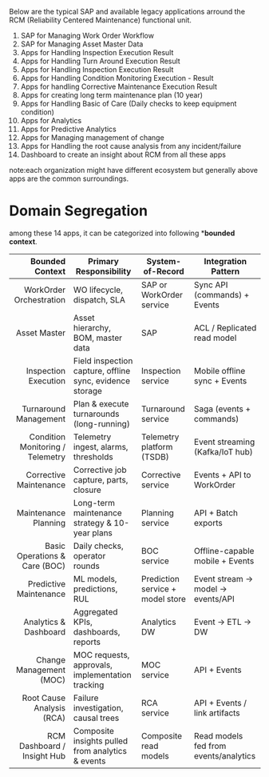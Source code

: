Below are the typical SAP and available legacy applications arround the RCM (Reliability Centered Maintenance) functional unit.

1. SAP for Managing Work Order Workflow
2. SAP for Managing Asset Master Data
3. Apps for Handling Inspection Execution Result
4. Apps for Handling Turn Around Execution Result
5. Apps for Handling Inspection Execution Result
6. Apps for Handling Condition Monitoring Execution - Result
7. Apps for handling Corrective Maintenance Execution Result
8. Apps for creating long term maintenance plan (10 year)
9. Apps for Handling Basic of Care (Daily checks to keep equipment condition)
10. Apps for Analytics
11. Apps for Predictive Analytics
12. Apps for Managing management of change
13. Apps for Handling the root cause analysis from any incident/failure
14. Dashboard to create an insight about RCM from all these apps

note:each organization might have different ecosystem but generally above apps are the common surroundings.


# Domain Segregation

among these 14 apps, it can be categorized into following ***bounded context**.

|                  Bounded Context | Primary Responsibility                                   | System-of-Record                 | Integration Pattern                   |
| -------------------------------: | -------------------------------------------------------- | -------------------------------- | ------------------------------------- |
|          WorkOrder Orchestration | WO lifecycle, dispatch, SLA                              | SAP or WorkOrder service         | Sync API (commands) + Events          |
|                     Asset Master | Asset hierarchy, BOM, master data                        | SAP                              | ACL / Replicated read model           |
|             Inspection Execution | Field inspection capture, offline sync, evidence storage | Inspection service               | Mobile offline sync + Events          |
|            Turnaround Management | Plan & execute turnarounds (long-running)                | Turnaround service               | Saga (events + commands)              |
| Condition Monitoring / Telemetry | Telemetry ingest, alarms, thresholds                     | Telemetry platform (TSDB)        | Event streaming (Kafka/IoT hub)       |
|           Corrective Maintenance | Corrective job capture, parts, closure                   | Corrective service               | Events + API to WorkOrder             |
|             Maintenance Planning | Long-term maintenance strategy & 10-year plans           | Planning service                 | API + Batch exports                   |
|    Basic Operations & Care (BOC) | Daily checks, operator rounds                            | BOC service                      | Offline-capable mobile + Events       |
|           Predictive Maintenance | ML models, predictions, RUL                              | Prediction service + model store | Event stream -> model -> events/API   |
|            Analytics & Dashboard | Aggregated KPIs, dashboards, reports                     | Analytics DW                     | Event -> ETL -> DW                    |
|          Change Management (MOC) | MOC requests, approvals, implementation tracking         | MOC service                      | API + Events                          |
|        Root Cause Analysis (RCA) | Failure investigation, causal trees                      | RCA service                      | API + Events / link artifacts         |
|      RCM Dashboard / Insight Hub | Composite insights pulled from analytics & events        | Composite read models            | Read models fed from events/analytics |
